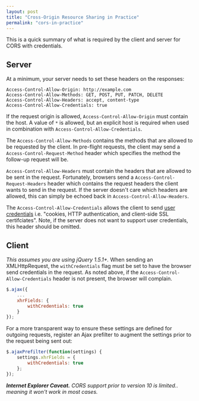 ```yaml
---
layout: post
title: "Cross-Origin Resource Sharing in Practice"
permalink: "cors-in-practice"
---
```


This is a quick summary of what is required by the client and server for CORS with credentials.

## Server

At a minimum, your server needs to set these headers on the responses:

```
Access-Control-Allow-Origin: http://example.com
Access-Control-Allow-Methods: GET, POST, PUT, PATCH, DELETE
Access-Control-Allow-Headers: accept, content-type
Access-Control-Allow-Credentials: true
```

If the request origin is allowed, `Access-Control-Allow-Origin` must contain the host. A value of `*` is allowed, but an explicit host is required when used in combination with `Access-Control-Allow-Credentials`.

The `Access-Control-Allow-Methods` contains the methods that are allowed to be requested by the client. In pre-flight requests, the client may send a `Access-Control-Request-Method` header which specifies the method the follow-up request will be.

`Access-Control-Allow-Headers` must contain the headers that are allowed to be sent in the request. Fortunately, browsers send a `Access-Control-Request-Headers` header which contains the request headers the client wants to send in the request. If the server doesn't care which headers are allowed, this can simply be echoed back in `Access-Control-Allow-Headers`.

The `Access-Control-Allow-Credentials` allows the client to send [user credentials](http://www.w3.org/TR/access-control/#user-credentials) i.e. "cookies, HTTP authentication, and client-side SSL certifciates". Note, if the server does not want to support user credentials, this header should be omitted.

## Client

_This assumes you are using jQuery 1.5.1+._ When sending an XMLHttpRequest, the `withCredentials` flag must be set to have the browser send credentials in the request. As noted above, if the `Access-Control-Allow-Credentials` header is not present, the browser will complain.

```javascript
$.ajax({
    ...
    xhrFields: {
        withCredentials: true
    }
});
```

For a more transparent way to ensure these settings are defined for outgoing requests, register an Ajax prefilter to augment the settings prior to the request being sent out:

```javascript
$.ajaxPrefilter(function(settings) {
    settings.xhrFields = {
        withCredentials: true
    };
});
```

_**Internet Explorer Caveat.**  CORS support prior to version 10 is limited.. meaning it won't work in most cases._
